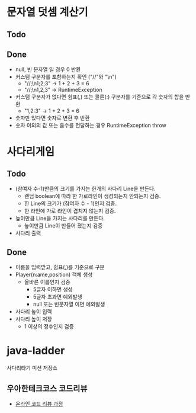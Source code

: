 # 문자열 덧셈 계산기

## Todo

## Done
* null, 빈 문자열 일 경우 0 반환
* 커스텀 구분자를 포함하는지 확인 ("//"와 "\n")
    * "//;\n1;2;3" -> 1 + 2 + 3 = 6
    * "//;\n1,2,3" -> RuntimeException
* 커스텀 구분자가 없다면 쉼표(,) 또는 콜론(:) 구분자를 기준으로 각 숫자의 합을 반환
    * "1,2:3" -> 1 + 2 + 3 = 6
* 숫자만 있다면 숫자로 변환 후 반환
* 숫자 이외의 값 또는 음수를 전달하는 경우 RuntimeException throw

# 사다리게임
## Todo
 * (참여자 수-1)만큼의 크기를 가지는 한개의 사다리 Line을 만든다.
    - 랜덤 boolean에 따라 한 가로라인이 생성되는지 안되는지 검증.
    - 한 Line의 크기가 (참여자 수 - 1)인지 검증.
    - 한 라인에 가로 라인이 겹치지 않는지 검증.
* 높이만큼 Line을 가지는 사다리를 만든다.
    - 높이만큼 Line이 만들어 졌는지 검증
* 사다리 출력

## Done
* 이름을 입력받고, 쉼표(,)를 기준으로 구분
* Player(n:ame,position) 객체 생성
    - 올바른 이름인지 검증
        + 5글자 이하면 생성
        + 5글자 초과면 예외발생
        + null 또는 빈문자열 이면 예외발생
* 사다리 높이 입력
* 사다리 높이 저장
    - 1 이상의 정수인지 검증



# java-ladder
사다리타기 미션 저장소

## 우아한테크코스 코드리뷰
* [온라인 코드 리뷰 과정](https://github.com/woowacourse/woowacourse-docs/blob/master/maincourse/README.md)